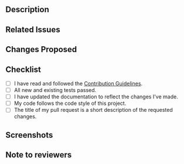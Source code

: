 ## Description

<!--- Include a brief description of the changes you've made --->

## Related Issues

<!--- Include any related issues or pull requests that this PR addresses or is related to. Use GitHub's shorthand syntax to link to them, like #1234. --->

## Changes Proposed

<!--- Describe the changes you've made in detail. Be specific and include any relevant code snippets. --->

## Checklist

- [ ] I have read and followed the [Contribution Guidelines](https://github.com/mdtanvirahamedshanto/FindDevBD/blob/master/CONTRIBUTING.md).
- [ ] All new and existing tests passed.
- [ ] I have updated the documentation to reflect the changes I've made.
- [ ] My code follows the code style of this project.
- [ ] The title of my pull request is a short description of the requested changes.

## Screenshots

## Note to reviewers
